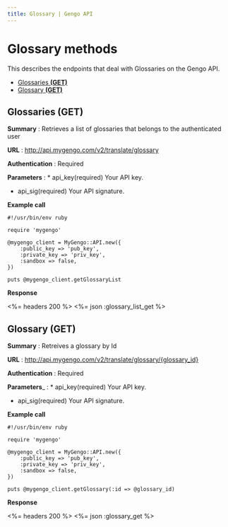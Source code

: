 ```yaml
---
title: Glossary | Gengo API
---
```


# Glossary methods

This describes the endpoints that deal with Glossaries on the Gengo API.

* [Glossaries __(GET)__](#glossaries-get)
* [Glossary __(GET)__](#glossary-get)


## Glossaries (GET)

__Summary__
: Retrieves a list of glossaries that belongs to the authenticated user

__URL__
: http://api.mygengo.com/v2/translate/glossary

__Authentication__
: Required

__Parameters__
: * api_key(required) Your API key.
  * api_sig(required) Your API signature.

__Example call__

    #!/usr/bin/env ruby

    require 'mygengo'

    @mygengo_client = MyGengo::API.new({
        :public_key => 'pub_key',
        :private_key => 'priv_key',
        :sandbox => false,
    })

    puts @mygengo_client.getGlossaryList


__Response__

<%= headers 200 %>
<%= json :glossary_list_get %>


## Glossary (GET)

__Summary__
: Retreives a glossary by Id

__URL__
: http://api.mygengo.com/v2/translate/glossary/{glossary_id}

__Authentication__
: Required

__Parameters___
: * api_key(required) Your API key.
  * api_sig(required) Your API signature.

__Example call__

    #!/usr/bin/env ruby

    require 'mygengo'

    @mygengo_client = MyGengo::API.new({
        :public_key => 'pub_key',
        :private_key => 'priv_key',
        :sandbox => false,
    })

    puts @mygengo_client.getGlossary(:id => @glossary_id)

__Response__

<%= headers 200 %>
<%= json :glossary_get %>